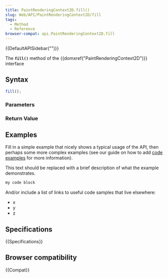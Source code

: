 ```yaml
---
title: PaintRenderingContext2D.fill()
slug: Web/API/PaintRenderingContext2D/fill
tags:
  - Method
  - Reference
browser-compat: api.PaintRenderingContext2D.fill
---
```

{{DefaultAPISidebar("")}}

The **`fill()`** method of the {{domxref("PaintRenderingContext2D")}} interface 

## Syntax

```js
fill();
```

### Parameters



### Return Value



## Examples

Fill in a simple example that nicely shows a typical usage of the API, then perhaps some more complex examples (see our guide on how to add [code examples](/en-US/docs/MDN/Contribute/Structures/Code_examples) for more information).

This text should be replaced with a brief description of what the example demonstrates.

```js
my code block
```

And/or include a list of links to useful code samples that live elsewhere:

*   x
*   y
*   z

## Specifications

{{Specifications}}

## Browser compatibility

{{Compat}}


